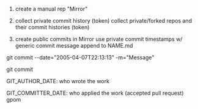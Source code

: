 1. create a manual rep "Mirror"

2. collect private commit history (token)
collect private/forked repos and their commit histories (token)

3. create public commits in Mirror
use private commit timestamps w/ generic commit message
append to NAME.md


git commit --date="2005-04-07T22:13:13" -m="Message"

git commit

GIT_AUTHOR_DATE: who wrote the work

GIT_COMMITTER_DATE: who applied the work (accepted pull request)
gpom
